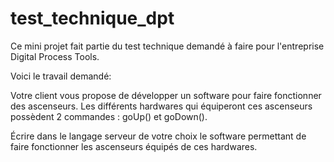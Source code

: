 # test_technique_dpt
Ce mini projet fait partie du test technique demandé à faire pour l'entreprise Digital Process Tools.

Voici le travail demandé:

Votre client vous propose de développer un software pour faire fonctionner des ascenseurs. Les différents hardwares qui équiperont ces ascenseurs possèdent 2 commandes : goUp() et goDown().

Écrire dans le langage serveur de votre choix le software permettant de faire fonctionner les ascenseurs équipés de ces hardwares.
